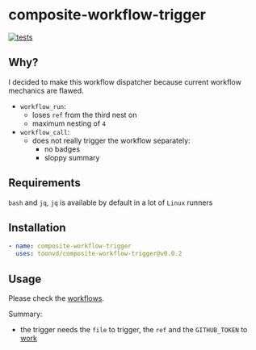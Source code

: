 # composite-workflow-trigger

[![tests](https://img.shields.io/github/actions/workflow/status/toonvd/workflow-trigger/triggered.yaml?style=for-the-badge&label=tests)](https://github.com/toonvd/workflow-trigger/actions/workflows/triggered.yaml)

## Why?
I decided to make this workflow dispatcher because current workflow mechanics are flawed.

- `workflow_run`:
  - loses `ref` from the third nest on
  - maximum nesting of `4`
- `workflow_call`:
  - does not really trigger the workflow separately:
    - no badges
    - sloppy summary

## Requirements
`bash` and `jq`, `jq` is available by default in a lot of `Linux` runners

## Installation
```yaml 
- name: composite-workflow-trigger        
  uses: toonvd/composite-workflow-trigger@v0.0.2
```
## Usage
Please check the [workflows](https://github.com/toonvd/workflow-trigger/tree/main/.github/workflows).

Summary:
 - the trigger needs the `file` to trigger, the `ref` and the `GITHUB_TOKEN` to [work](https://github.com/toonvd/workflow-trigger/blob/main/.github/workflows/main.yaml#L12)